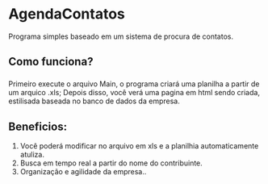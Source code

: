 # AgendaContatos
Programa simples baseado em um sistema de procura de contatos.

## Como funciona?
###
Primeiro execute o arquivo Main, o programa criará uma planilha a partir de um arquico .xls;
Depois disso, você verá uma pagina em html sendo criada, estilisada baseada no banco de dados da empresa.

## Beneficios:
1. Você poderá modificar no arquivo em xls e a planilhia automaticamente atuliza.
2. Busca em tempo real a partir do nome do contribuinte.
3. Organização e agilidade da empresa.. 
